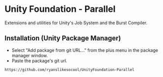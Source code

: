 # Unity Foundation - Parallel
Extensions and utilities for Unity's Job System and the Burst Compiler.

## Installation (Unity Package Manager)
- Select "Add package from git URL..." from the plus menu in the package manager window.
- Paste the package's git url.
```
https://github.com/ryanslikesocool/UnityFoundation-Parallel
```
